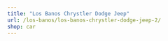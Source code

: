 ```yaml
---
title: "Los Banos Chrystler Dodge Jeep"
url: /los-banos/los-banos-chrystler-dodge-jeep-2/
shop: car
---
```

